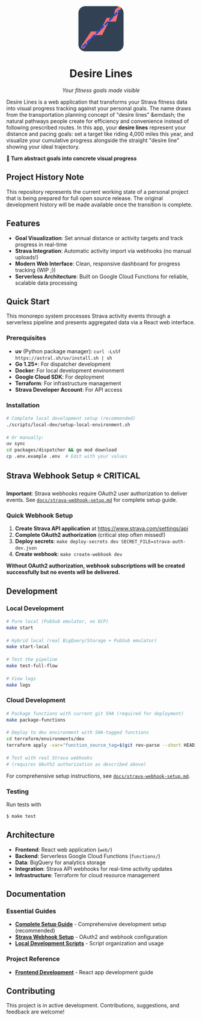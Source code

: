<div align="center">
  <img src="assets/desirelines.png" alt="Desire Lines" width="120" height="120">
  <h1>Desire Lines</h1>
  <p><em>Your fitness goals made visible</em></p>
</div>

Desire Lines is a web application that transforms your Strava fitness data into visual progress tracking against your personal goals. The name draws from the transportation planning concept of "desire lines" &emdash; the natural pathways people create for efficiency and convenience instead of following prescribed routes. In this app, your **desire lines** represent your distance and pacing goals: set a target like riding 4,000 miles this year, and visualize your cumulative progress alongside the straight "desire line" showing your ideal trajectory.

**🎯 Turn abstract goals into concrete visual progress**

## Project History Note

This repository represents the current working state of a personal project that is being prepared for full open source release. The original development history will be made available once the transition is complete.

## Features

- **Goal Visualization**: Set annual distance or activity targets and track progress in real-time
- **Strava Integration**: Automatic activity import via webhooks (no manual uploads!)
- **Modern Web Interface**: Clean, responsive dashboard for progress tracking (WIP ;))
- **Serverless Architecture**: Built on Google Cloud Functions for reliable, scalable data processing

## Quick Start

This monorepo system processes Strava activity events through a serverless pipeline and presents aggregated data via a React web interface.

### Prerequisites

- **uv** (Python package manager): `curl -LsSf https://astral.sh/uv/install.sh | sh`
- **Go 1.25+**: For dispatcher development
- **Docker**: For local development environment
- **Google Cloud SDK**: For deployment
- **Terraform**: For infrastructure management
- **Strava Developer Account**: For API access

### Installation

```bash
# Complete local development setup (recommended)
./scripts/local-dev/setup-local-environment.sh

# Or manually:
uv sync
cd packages/dispatcher && go mod download
cp .env.example .env  # Edit with your values
```

## Strava Webhook Setup ⭐ CRITICAL

**Important**: Strava webhooks require OAuth2 user authorization to deliver events. See [`docs/strava-webhook-setup.md`](./docs/strava-webhook-setup.md) for complete setup guide.

### Quick Webhook Setup

1. **Create Strava API application** at https://www.strava.com/settings/api
2. **Complete OAuth2 authorization** (critical step often missed!)
3. **Deploy secrets**: `make deploy-secrets dev SECRET_FILE=strava-auth-dev.json`
4. **Create webhook**: `make create-webhook dev`

**Without OAuth2 authorization, webhook subscriptions will be created successfully but no events will be delivered.**

## Development

### Local Development

```bash
# Pure local (PubSub emulator, no GCP)
make start

# Hybrid local (real BigQuery/Storage + PubSub emulator)
make start-local

# Test the pipeline
make test-full-flow

# View logs
make logs
```

### Cloud Development

```bash
# Package functions with current git SHA (required for deployment)
make package-functions

# Deploy to dev environment with SHA-tagged functions
cd terraform/environments/dev
terraform apply -var="function_source_tag=$(git rev-parse --short HEAD)"

# Test with real Strava webhooks
# (requires OAuth2 authorization as described above)
```

For comprehensive setup instructions, see [`docs/strava-webhook-setup.md`](./docs/strava-webhook-setup.md).

### Testing

Run tests with

```bash
$ make test
```

## Architecture

- **Frontend**: React web application (`web/`)
- **Backend**: Serverless Google Cloud Functions (`functions/`)
- **Data**: BigQuery for analytics storage
- **Integration**: Strava API webhooks for real-time activity updates
- **Infrastructure**: Terraform for cloud resource management

## Documentation

### Essential Guides

- **[Complete Setup Guide](./docs/setup-guide.md)** - Comprehensive development setup (recommended)
- **[Strava Webhook Setup](./docs/strava-webhook-setup.md)** - OAuth2 and webhook configuration
- **[Local Development Scripts](./scripts/local-dev/README.md)** - Script organization and usage

### Project Reference

- **[Frontend Development](./docs/frontend-development.md)** - React app development guide

## Contributing

This project is in active development. Contributions, suggestions, and feedback are welcome!
